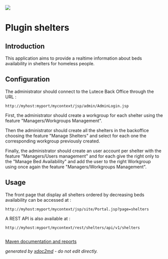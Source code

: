 ![](http://dev.lutece.paris.fr/jenkins/buildStatus/icon?job=plugin-shelters-deploy)
# Plugin shelters

## Introduction

This application aims to provide a realtime information about beds availability in shelters for homeless people.

## Configuration

The administrator should connect to the Lutece Back Office through the URL :

```
http://myhost:myport/mycontext/jsp/admin/AdminLogin.jsp
```

First, the administrator should create a workgroup for each shelter using the feature "Managers/Workgroups Management".

Then the administrator should create all the shelters in the backoffice choosing the feature "Manage Shelters" and select for each one the corresponding workgroup previously created.

Finally, the administrator should create an user account per shelter with the feature "Managers/Users management" and for each give the right only to the "Manage Bed Availability" and add the user to the right Workgroup using once again the feature "Managers/Workgroups Management".

## Usage

The front page that display all shelters ordered by decreasing beds availability can be accessed at :

```
http://myhost:myport/mycontext/jsp/site/Portal.jsp?page=shelters
```



A REST API is also available at :

```
http://myhost:myport/mycontext/rest/shelters/api/v1/shelters               
                
```


[Maven documentation and reports](http://dev.lutece.paris.fr/plugins/plugin-shelters/)



 *generated by [xdoc2md](https://github.com/lutece-platform/tools-maven-xdoc2md-plugin) - do not edit directly.*